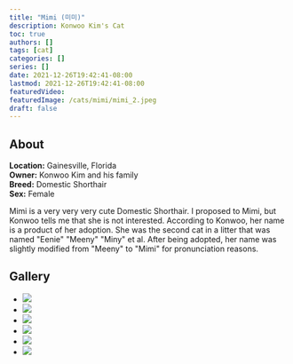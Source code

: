 ```yaml
---
title: "Mimi (미미)"
description: Konwoo Kim's Cat
toc: true
authors: []
tags: [cat]
categories: []
series: []
date: 2021-12-26T19:42:41-08:00
lastmod: 2021-12-26T19:42:41-08:00
featuredVideo:
featuredImage: /cats/mimi/mimi_2.jpeg
draft: false
---
```


## About

**Location:** Gainesville, Florida  
**Owner:** Konwoo Kim and his family  
**Breed:** Domestic Shorthair  
**Sex:** Female  

Mimi is a very very very cute Domestic Shorthair. I proposed to Mimi, but Konwoo tells me that she is not interested. According to Konwoo, her name is a product of her adoption. She was the second cat in a litter that was named "Eenie" "Meeny" "Miny" et al. After being adopted, her name was slightly modified from "Meeny" to "Mimi" for pronunciation reasons.

<head>
<link rel="stylesheet" href="/cats/collage.css">
</head>

## Gallery
<ul class="columns">
  <li class="item"><img src="/cats/mimi/mimi_2.jpeg"></li>
  <li class="item"><img src="/cats/mimi/mimi_1.jpeg"></li>
  <li class="item"><img src="/cats/mimi/mimi_5.png"></li>
  <li class="item"><img src="/cats/mimi/mimi_4.jpeg"></li>
  <li class="item"><img src="/cats/mimi/mimi_3.jpeg"></li>
  <li class="item"><img src="/cats/mimi/mimi_6.jpeg"></li>
</ul>
